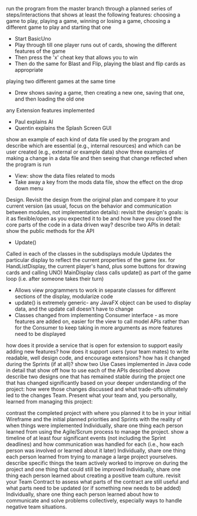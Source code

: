 run the program from the master branch through a planned series of steps/interactions that shows at least the following features:
choosing a game to play, playing a game, winning or losing a game, choosing a different game to play and starting that one

* Start BasicUno
* Play through till one player runs out of cards, showing the different features of the game
* Then press the 'x' cheat key that allows you to win
* Then do the same for Blast and Flip, playing the blast and flip cards as appropriate

playing two different games at the same time

* Drew shows saving a game, then creating a new one, saving that one, and then loading the old one

any Extension features implemented 

* Paul explains AI
* Quentin explains the Splash Screen GUI

show an example of each kind of data file used by the program and describe which are essential (e.g., internal resources) and which can be user created (e.g., external or example data)
show three examples of making a change in a data file and then seeing that change reflected when the program is run

* View: show the data files related to mods
* Take away a key from the mods data file, show the effect on the drop down menu

Design. Revisit the design from the original plan and compare it to your current version (as usual, focus on the behavior and communication between modules, not implementation details):
revisit the design's goals: is it as flexible/open as you expected it to be and how have you closed the core parts of the code in a data driven way?
describe two APIs in detail:
show the public methods for the API

* Update()

Called in each of the classes in the subdisplays module
Updates the particular display to reflect the current properties of the game (ex. for HandListDisplay, the current player's hand, plus some buttons for drawing cards and calling UNO)
MainDisplay class calls update() as part of the game loop (i.e. after someone takes their turn)

* Allows view programmers to work in separate classes for different sections of the display, modularize code
* update() is extremely generic- any JavaFX object can be used to display data, and the update call doesn't have to change
* Classes changed from implementing Consumer interface - as more features are added on, easier for the view to call model APIs rather than for the Consumer to keep taking in more arguments as more features need to be displayed


how does it provide a service that is open for extension to support easily adding new features?
how does it support users (your team mates) to write readable, well design code, and encourage extensions?
how has it changed during the Sprints (if at all)?
show two Use Cases implemented in Java code in detail that show off how to use each of the APIs described above
describe two designs
one that has remained stable during the project
one that has changed significantly based on your deeper understanding of the project: how were those changes discussed and what trade-offs ultimately led to the changes
Team. Present what your team and, you personally, learned from managing this project:

contrast the completed project with where you planned it to be in your initial Wireframe and the initial planned priorities and Sprints with the reality of when things were implemented
Individually, share one thing each person learned from using the Agile/Scrum process to manage the project.
show a timeline of at least four significant events (not including the Sprint deadlines) and how communication was handled for each (i.e., how each person was involved or learned about it later)
Individually, share one thing each person learned from trying to manage a large project yourselves.
describe specific things the team actively worked to improve on during the project and one thing that could still be improved
Individually, share one thing each person learned about creating a positive team culture.
revisit your Team Contract to assess what parts of the contract are still useful and what parts need to be updated (or if something new needs to be added)
Individually, share one thing each person learned about how to communicate and solve problems collectively, especially ways to handle negative team situations.